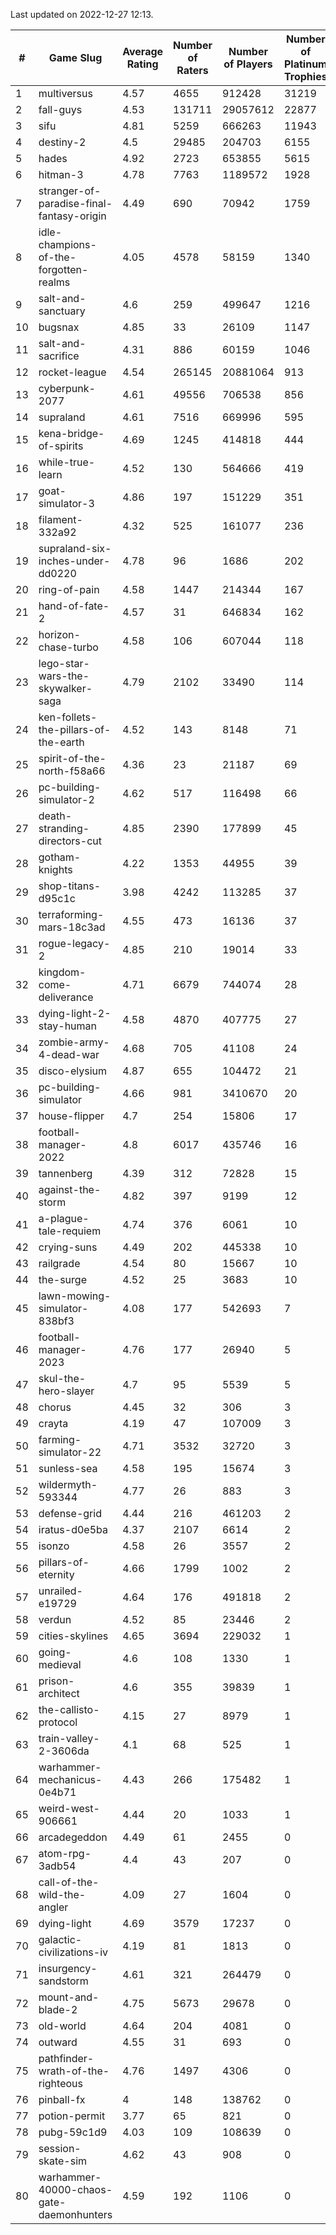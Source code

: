 Last updated on 2022-12-27 12:13.


|#|Game Slug|Average Rating|Number of Raters|Number of Players|Number of Platinum Trophies|Max Rarity (%)|
|---|---|---|---|---|---|---|
|1|multiversus|4.57|4655|912428|31219|76|
|2|fall-guys|4.53|131711|29057612|22877|7|
|3|sifu|4.81|5259|666263|11943|96|
|4|destiny-2|4.5|29485|204703|6155|94|
|5|hades|4.92|2723|653855|5615|89|
|6|hitman-3|4.78|7763|1189572|1928|48|
|7|stranger-of-paradise-final-fantasy-origin|4.49|690|70942|1759|98|
|8|idle-champions-of-the-forgotten-realms|4.05|4578|58159|1340|14|
|9|salt-and-sanctuary|4.6|259|499647|1216|83|
|10|bugsnax|4.85|33|26109|1147|97|
|11|salt-and-sacrifice|4.31|886|60159|1046|91|
|12|rocket-league|4.54|265145|20881064|913|77|
|13|cyberpunk-2077|4.61|49556|706538|856|64|
|14|supraland|4.61|7516|669996|595|99|
|15|kena-bridge-of-spirits|4.69|1245|414818|444|94|
|16|while-true-learn|4.52|130|564666|419|93|
|17|goat-simulator-3|4.86|197|151229|351|91|
|18|filament-332a92|4.32|525|161077|236|93|
|19|supraland-six-inches-under-dd0220|4.78|96|1686|202|99|
|20|ring-of-pain|4.58|1447|214344|167|96|
|21|hand-of-fate-2|4.57|31|646834|162|72|
|22|horizon-chase-turbo|4.58|106|607044|118|88|
|23|lego-star-wars-the-skywalker-saga|4.79|2102|33490|114|97|
|24|ken-follets-the-pillars-of-the-earth|4.52|143|8148|71|46|
|25|spirit-of-the-north-f58a66|4.36|23|21187|69|64|
|26|pc-building-simulator-2|4.62|517|116498|66|74|
|27|death-stranding-directors-cut|4.85|2390|177899|45|83|
|28|gotham-knights|4.22|1353|44955|39|19|
|29|shop-titans-d95c1c|3.98|4242|113285|37|97|
|30|terraforming-mars-18c3ad|4.55|473|16136|37|48|
|31|rogue-legacy-2|4.85|210|19014|33|2|
|32|kingdom-come-deliverance|4.71|6679|744074|28|30|
|33|dying-light-2-stay-human|4.58|4870|407775|27|4|
|34|zombie-army-4-dead-war|4.68|705|41108|24|67|
|35|disco-elysium|4.87|655|104472|21|28|
|36|pc-building-simulator|4.66|981|3410670|20|48|
|37|house-flipper|4.7|254|15806|17|94|
|38|football-manager-2022|4.8|6017|435746|16|49|
|39|tannenberg|4.39|312|72828|15|88|
|40|against-the-storm|4.82|397|9199|12|34|
|41|a-plague-tale-requiem|4.74|376|6061|10|91|
|42|crying-suns|4.49|202|445338|10|65|
|43|railgrade|4.54|80|15667|10|98|
|44|the-surge|4.52|25|3683|10|94|
|45|lawn-mowing-simulator-838bf3|4.08|177|542693|7|86|
|46|football-manager-2023|4.76|177|26940|5|79|
|47|skul-the-hero-slayer|4.7|95|5539|5|96|
|48|chorus|4.45|32|306|3|85|
|49|crayta|4.19|47|107009|3|23|
|50|farming-simulator-22|4.71|3532|32720|3|78|
|51|sunless-sea|4.58|195|15674|3|37|
|52|wildermyth-593344|4.77|26|883|3|12|
|53|defense-grid|4.44|216|461203|2|80|
|54|iratus-d0e5ba|4.37|2107|6614|2|85|
|55|isonzo|4.58|26|3557|2|58|
|56|pillars-of-eternity|4.66|1799|1002|2|80|
|57|unrailed-e19729|4.64|176|491818|2|7|
|58|verdun|4.52|85|23446|2|75|
|59|cities-skylines|4.65|3694|229032|1|72|
|60|going-medieval|4.6|108|1330|1|66|
|61|prison-architect|4.6|355|39839|1|31|
|62|the-callisto-protocol|4.15|27|8979|1|92|
|63|train-valley-2-3606da|4.1|68|525|1|89|
|64|warhammer-mechanicus-0e4b71|4.43|266|175482|1|24|
|65|weird-west-906661|4.44|20|1033|1|84|
|66|arcadegeddon|4.49|61|2455|0|91|
|67|atom-rpg-3adb54|4.4|43|207|0|98|
|68|call-of-the-wild-the-angler|4.09|27|1604|0|50|
|69|dying-light|4.69|3579|17237|0|95|
|70|galactic-civilizations-iv|4.19|81|1813|0|80|
|71|insurgency-sandstorm|4.61|321|264479|0|6|
|72|mount-and-blade-2|4.75|5673|29678|0|19|
|73|old-world|4.64|204|4081|0|84|
|74|outward|4.55|31|693|0|74|
|75|pathfinder-wrath-of-the-righteous|4.76|1497|4306|0|47|
|76|pinball-fx|4|148|138762|0|86|
|77|potion-permit|3.77|65|821|0|98|
|78|pubg-59c1d9|4.03|109|108639|0|72|
|79|session-skate-sim|4.62|43|908|0|24|
|80|warhammer-40000-chaos-gate-daemonhunters|4.59|192|1106|0|68|

